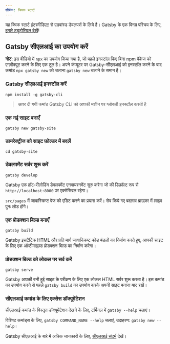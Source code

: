 ```yaml
---
शीर्षक: क्विक स्टार्ट
---
```


यह क्विक स्टार्ट इंटरमीडिएट से एडवांस्ड डेवलपर्स के लिये है। Gatsby के एक विनम्र परिचय के लिए, [हमारे ट्यूटोरियल देखें](/tutorial/)!

## Gatsby सीएलआई का उपयोग करें

<EggheadEmbed
  lessonLink="https://egghead.io/lessons/gatsby-quick-start-with-gatsby-create-develop-and-build-gatsby-sites-from-the-command-line"
  lessonTitle="Gatsby के साथ तुरंत शुरुआत करें: कमांड लाइन से Gatsby साइट बनाएँ, विकसित करें और निर्माण करें"
/>

**नोट**: इस वीडियो में `npx` का उपयोग किया गया है, जो पहले इनस्टॉल किए बिना npm पैकेज को एग्ज़ीक्यूट करने के लिए एक टूल है। अपने कंप्यूटर पर Gatsby-सीएलआई को इनस्टॉल करने के बाद कमांड `npx gatsby new` को चलाना `gatsby new` चलाने के समान है।

### Gatsby सीएलआई इनस्टॉल करें

```shell
npm install -g gatsby-cli
```

> ऊपर दी गयी कमांड Gatsby CLI को आपकी मशीन पर ग्लोबली इनस्टॉल करती है

### एक नई साइट बनाएँ

```shell
gatsby new gatsby-site
```

### डायरेक्ट्रीज को साइट फ़ोल्डर में बदलें

```shell
cd gatsby-site
```

### डेवलपमेंट सर्वर शुरू करें

```shell
gatsby develop
```

Gatsby एक हॉट-रीलोडिंग डेवलपमेंट एनवायरनमेंट सुरु करेगा जो की डिफ़ॉल्ट रूप से `http://localhost:8000` पर एक्सेसिबल रहेगा।

`src/pages` में जावास्क्रिप्ट पेज को एडिट करने का प्रयास करें। सेव किये गए बदलाव ब्राउज़र में लाइव पुनः लोड होंगे।

### एक प्रोडक्शन बिल्ड बनाएँ

```shell
gatsby build
```

Gatsby इसटैटिक HTML और प्रति मार्ग जावास्क्रिप्ट कोड बंडलों का निर्माण करते हुए, आपकी साइट के लिए एक ऑप्टीमाइज़्ड प्रोडक्शन बिल्ड का निर्माण करेगा।

### प्रोडक्शन बिल्ड को लोकल पर सर्व करें

```shell
gatsby serve
```

Gatsby आपकी बनी हुई साइट के परीक्षण के लिए एक लोकल HTML सर्वर शुरू करता है। इस कमांड का उपयोग करने से पहले `gatsby build` का उपयोग करके अपनी साइट बनाना याद रखें।

### सीएलआई कमांड के लिए एक्सेस डॉक्यूमेंटेशन

सीएलआई कमांड के विस्तृत डॉक्यूमेंटेशन देखने के लिए, टर्मिनल में `gatsby --help` चलाएं।

विशिष्ट कमांड्स के लिए, `gatsby COMMAND_NAME --help` चलाएं, उदाहरण: `gatsby new --help`।

Gatsby सीएलआई के बारे में अधिक जानकारी के लिए, [सीएलआई संदर्भ](/docs/gatsby-cli/) देखें।
